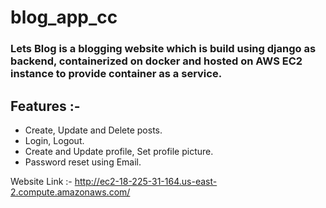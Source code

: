# blog_app_cc
### Lets Blog is a blogging website which is build using django as backend, containerized on docker and hosted on AWS EC2 instance to provide container as a service.
## Features :-
* Create, Update and Delete posts.
* Login, Logout.
* Create and Update profile, Set profile picture.
* Password reset using Email.

Website Link :- http://ec2-18-225-31-164.us-east-2.compute.amazonaws.com/
